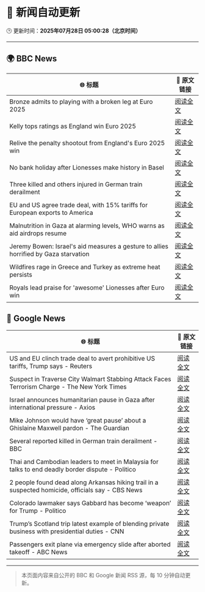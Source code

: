 # 🧠 新闻自动更新

🕒 更新时间：**2025年07月28日 05:00:28（北京时间）**

---

## 🌍 BBC News

| 🌐 标题 | 🔗 原文链接 |
|--------|-------------|
| Bronze admits to playing with a broken leg at Euro 2025 | [阅读全文](https://www.bbc.com/sport/football/videos/cdxyrvgkkjeo) |
| Kelly tops ratings as England win Euro 2025 | [阅读全文](https://www.bbc.com/sport/football/articles/c62821gzn4no) |
| Relive the penalty shootout from England's Euro 2025 win | [阅读全文](https://www.bbc.com/sport/football/videos/c0l68lpjkz2o) |
| No bank holiday after Lionesses make history in Basel | [阅读全文](https://www.bbc.com/news/articles/ckgewg2yj5zo) |
| Three killed and others injured in German train derailment | [阅读全文](https://www.bbc.com/news/articles/cy9844egpx8o) |
| EU and US agree trade deal, with 15% tariffs for European exports to America | [阅读全文](https://www.bbc.com/news/articles/cx2xylk3d07o) |
| Malnutrition in Gaza at alarming levels, WHO warns as aid airdrops resume | [阅读全文](https://www.bbc.com/news/articles/ckgj270grkxo) |
| Jeremy Bowen: Israel's aid measures a gesture to allies horrified by Gaza starvation | [阅读全文](https://www.bbc.com/news/articles/cz60x5v75p1o) |
| Wildfires rage in Greece and Turkey as extreme heat persists | [阅读全文](https://www.bbc.com/news/articles/cvgv313e381o) |
| Royals lead praise for 'awesome' Lionesses after Euro win | [阅读全文](https://www.bbc.com/news/articles/c5y03dyyvx2o) |

## 📰 Google News

| 🌐 标题 | 🔗 原文链接 |
|--------|-------------|
| US and EU clinch trade deal to avert prohibitive US tariffs, Trump says - Reuters | [阅读全文](https://news.google.com/rss/articles/CBMirAFBVV95cUxOZ1E4TkdFREFLempKLUh5SnZoQU45OEZQZUZSd3owd0xtQVdvdHFuYmJuRTlNamxUd3A3Y0pxX05fTDk1MmM0eC0wMGVaSm55SzcySmxFRnpwWnRad1RSS1JhRTJtNTRJVklxQWphdjNwU1BEMm5PWVJIMGpYUnVIOGxUYi1iUm81M2hOQ0IzbjNlWEdqMjFkanVJbFk4amYtNkRYWFA5dDFid1VF?oc=5) |
| Suspect in Traverse City Walmart Stabbing Attack Faces Terrorism Charge - The New York Times | [阅读全文](https://news.google.com/rss/articles/CBMiiAFBVV95cUxPR2hQcTdVRk1UZFdQemp4bUhaR0dmcUZwRG9xblBjOTdMd0w0QkNPV1h0ZDFoXzFPNG1OM0dhdkg2RWF4UkQ5TXctMGlJc3M3SURRcVNGOU1TeHNfQ3NtWnBNbDlJVUlXNWZpZjlGaFpWWHgtRDF2aXRUVXlEWlBKZHA5OWZidlM1?oc=5) |
| Israel announces humanitarian pause in Gaza after international pressure - Axios | [阅读全文](https://news.google.com/rss/articles/CBMigwFBVV95cUxOUHdwMmo4WktqX1g2T1dFbXkyQUc0dzJVU1NwbDgtZWRYOE1JZ3lkbmNQaXc1ZmRtX0ZwZmRud0tzdGdCNWpfd09MN3hMdWZXQV9mTXpDcUtXY0VBeGN6enBWZjFIVHF1ZTVUVUo0S2tuYU10QUtLYnB2X0NsbmRTNG5YUQ?oc=5) |
| Mike Johnson would have ‘great pause’ about a Ghislaine Maxwell pardon - The Guardian | [阅读全文](https://news.google.com/rss/articles/CBMiiAFBVV95cUxOeVRyTHJoTExhdTV5Rlk4M1c2Nm02ekRPdkFXLXdfZGVKUGFPX1YwSlRrUnlZSmNpVFNEYmZLTE92RzRESnlacG13WVBCUmdkUE5HbEtZOWl6MTE5Z01mTnVKSHo5ZW05WTlSdmFpZEl6Wm03M0cxUkJrNERMM09mcEpScy16ODV3?oc=5) |
| Several reported killed in German train derailment - BBC | [阅读全文](https://news.google.com/rss/articles/CBMiWkFVX3lxTFBqVGNhRzlET2dzakp6Umoxbi05RTVCRGZiay1uQ0h4TjF3RHhqR1QyTzNpaFk4MlpCVWNKTFlKNklHSWJIUEtadGpjZ2VaQ2JjN2toQUVIb0pBQdIBX0FVX3lxTFBhYkszX3YyclR0N3NYMDEyeU5BcWVsTzE3aDFKVFgzLWlqRk9rYk9vcDFfMDAwSTBVbU5PMGlSTC1vZ25QVGktSXN5QWdERU5mN18xcnhrblY5R2RGZXpZ?oc=5) |
| Thai and Cambodian leaders to meet in Malaysia for talks to end deadly border dispute - Politico | [阅读全文](https://news.google.com/rss/articles/CBMinAFBVV95cUxObXhpMFpxTXFxOEpNRlZNZnIyTVBpdVlhSHh5cXkzZ3pvZzVtcmxBZU5FcHV6bjE1elc0aEo1b0JVZHRfMTF2QWRJYnRQQlE3YUpMSlJ4TzBTVy12amk2eDFoWXlEd2ZDSVNCNXQ0WkNDM0hlVC1QZkVnZ3FwS3kyZllxUkIteFFHaG1iWkdtdnZfdkZDY3ZfQVh1UUo?oc=5) |
| 2 people found dead along Arkansas hiking trail in a suspected homicide, officials say - CBS News | [阅读全文](https://news.google.com/rss/articles/CBMilwFBVV95cUxORTJ3WDFFS1hScms1cFAxeW1wSXJnR0FpRXd5NC1nU3EyUTY4Nm5xODJrOEpFM0pFdDNZdktvcGx1WExPc3FCRUlvY0lQTnFUbno0b2FCb21xNExUVlRzMXVVLW1IbmU5MmxSSDAzYWE1Z09pNHJHaTZqQVhIcktrNHVhazNQN0JCdDQ5bjFSSkhiZjJRQnpZ0gGcAUFVX3lxTE5KOHIwcjJKZ1VQRkNxT3FhcUI5bS1CN0tGaG0wd21id1AxV1EwWmVoMXBBZkw4d1VyZjVxQ2FsVGhIVG93MEQwc0pxZ1Uwc0tPcG1QSmE0eGhvQzZWdHpZeTFXWXB2V1BEbHZGNmk0anREd19rNUJyNkVHVE4wZ3dUcThCNEpZWVNEQ3V1NEFoVU8zVWJLTjhza1R1ZA?oc=5) |
| Colorado lawmaker says Gabbard has become ‘weapon’ for Trump - Politico | [阅读全文](https://news.google.com/rss/articles/CBMikwFBVV95cUxPVlBISm1zN2JNLUlFMHhQQUZ4NHNiV01kQXAzOVNwS0dWVU5NTGJqY3g1NkVOS2pnQ2xBSkJrUzdzcmUwS0JMZnB4UU5tVC12aGtFczloM0I5YWxkUnMxNVFrRENNemswWnVWVHdOOVRJZVVfY0V0ZlJ2R09jblRVekhBSk5TMWtQVHNaUmV2eVpRSkk?oc=5) |
| Trump’s Scotland trip latest example of blending private business with presidential duties - CNN | [阅读全文](https://news.google.com/rss/articles/CBMiekFVX3lxTE1yRVdsUjU3aENEa3NfQnlPdnZoX3R5ZEVGOUdNSEc5UWg4NGMwQVJZdVB1UDhiZjdCX0tfVnhUckZFLU5uLVZJdjBQNVdQWUFxektsTDNLZ01lZUpYRDM1X2JnaG1VMktFcXNpMEhIelZ2TUJFR21oRXpB0gF_QVVfeXFMTnpIU3JqTzFVbWdmU2k5aWVLR1IxaWw0Z1kwdUoyR2FFNTdJX1czN205d1llWVhwcGM1UjNiVjNRRnZFMklHcGtBLXlCTUFVdWNJNjdqdEJ1Ti1lR1BUamFsOVVNMVpBaDY5dDkyWHRLNzJBZG5qdEFWYWhQXzl3SQ?oc=5) |
| Passengers exit plane via emergency slide after aborted takeoff - ABC News | [阅读全文](https://news.google.com/rss/articles/CBMipwFBVV95cUxNUWxhcmtkeEJTZlBqbTZCc2NPMWJGaXF2aUpMaUVuTFlFSzhuQVFLSDRKMUN4cW9raXA3TEhBNExxMlVzMlhNTjBOalhocnVfZzd3bkoyQXJhYS1Cb3V5Zk5ibVFxVmZGa0RFaTV3ZWJURkQ5RnZQV25IX25Jb1FnLUVxUmJXY0hPcXhpYlp6QzBEc0ZXb2llV2tpSWM5V0dod0Y1dVVOc9IBrAFBVV95cUxNZ21ZRkMyVnJKY0lmMkpJUXZNYTlhcmFGUHl4dG1YaE5HRUJadkpYUkdoczJkOEE3WUd2N25MTk5oOU16NGVlSkc4cEdwNUpiYXlLc2dKVnpnQ3F0Q1RGbjJKVGZ1Rmh2X1dZSmswRkkxR1h0cHg4Ml8xYkJZaFFJNF81eHJBT3FXNDd6UWt5cllCVkF3MDVRVkt6VGtfb2JBWWRfVDhLd0JPWVU1?oc=5) |

---
> 本页面内容来自公开的 BBC 和 Google 新闻 RSS 源，每 10 分钟自动更新。